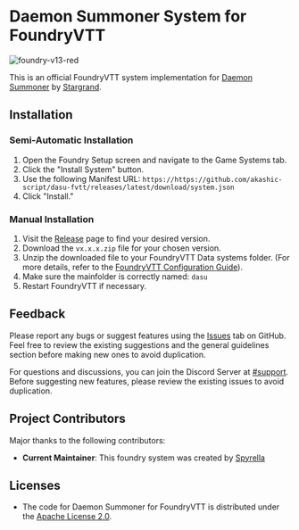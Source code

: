 # Daemon Summoner System for FoundryVTT

![foundry-v13-red](https://img.shields.io/badge/foundry-v13-red)

This is an official FoundryVTT system implementation for [Daemon Summoner](https://daemonsummoner.com/) by [Stargrand](https://github.com/Stargrand).

## Installation

### Semi-Automatic Installation

1. Open the Foundry Setup screen and navigate to the Game Systems tab.
2. Click the "Install System" button.
3. Use the following Manifest URL: `https://https://github.com/akashic-script/dasu-fvtt/releases/latest/download/system.json`
4. Click "Install."

### Manual Installation

1. Visit the [Release](https://github.com/akashic-script/dasu-fvtt/releases "‌") page to find your desired version.
2. Download the `vx.x.x.zip` file for your chosen version.
3. Unzip the downloaded file to your FoundryVTT Data systems folder. (For more details, refer to the [FoundryVTT Configuration Guide](https://foundryvtt.com/article/configuration/#where-user-data "‌")).
4. Make sure the mainfolder is correctly named: `dasu`
5. Restart FoundryVTT if necessary.

## Feedback

Please report any bugs or suggest features using the [Issues](https://github.com/akashic-script/dasu-fvtt/issues) tab on GitHub. Feel free to review the existing suggestions and the general guidelines section before making new ones to avoid duplication.

For questions and discussions, you can join the Discord Server at [#support](). Before suggesting new features, please review the existing issues to avoid duplication.

## Project Contributors

Major thanks to the following contributors:

- **Current Maintainer**: This foundry system was created by [Spyrella](https://github.com/spyrella)

## Licenses

- The code for Daemon Summoner for FoundryVTT is distributed under the [Apache License 2.0](https://raw.githubusercontent.com/akashic-script/dasu-fvtt/refs/heads/main/LICENSE).
